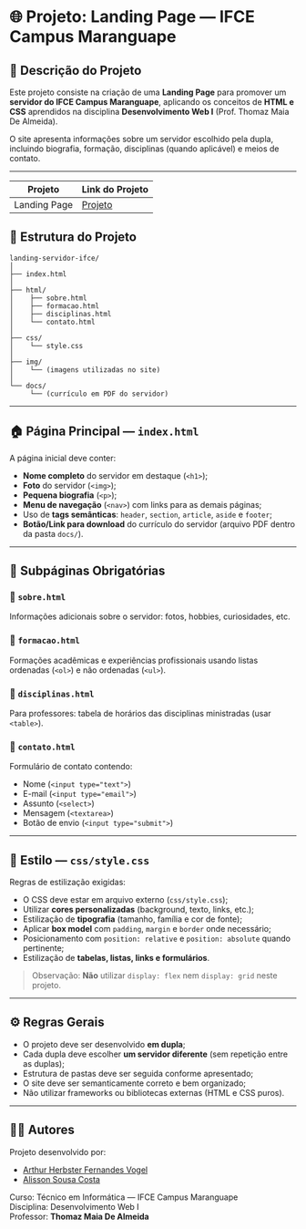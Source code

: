 # 🌐 Projeto: Landing Page — IFCE Campus Maranguape

## 📖 Descrição do Projeto
Este projeto consiste na criação de uma **Landing Page** para promover um **servidor do IFCE Campus Maranguape**, aplicando os conceitos de **HTML e CSS** aprendidos na disciplina **Desenvolvimento Web I** (Prof. Thomaz Maia De Almeida).

O site apresenta informações sobre um servidor escolhido pela dupla, incluindo biografia, formação, disciplinas (quando aplicável) e meios de contato.

---
 | Projeto|Link do Projeto |
 | ------------- | ---------------------------------------------------------------------------------------------------------------- |
 |Landing Page                |[Projeto](https://herbsterdev.github.io/Landing-Page-WEB-I---HTML/)
## 🧩 Estrutura do Projeto

```
landing-servidor-ifce/
│
├── index.html
│
├── html/
│    ├── sobre.html
│    ├── formacao.html
│    ├── disciplinas.html
│    └── contato.html
│
├── css/
│    └── style.css
│
├── img/
│    └── (imagens utilizadas no site)
│
└── docs/
     └── (currículo em PDF do servidor)

```

---

## 🏠 Página Principal — `index.html`

A página inicial deve conter:
- **Nome completo** do servidor em destaque (`<h1>`);
- **Foto** do servidor (`<img>`);
- **Pequena biografia** (`<p>`);
- **Menu de navegação** (`<nav>`) com links para as demais páginas;
- Uso de **tags semânticas**: `header`, `section`, `article`, `aside` e `footer`;
- **Botão/Link para download** do currículo do servidor (arquivo PDF dentro da pasta `docs/`).

---

## 📄 Subpáginas Obrigatórias

### 🔹 `sobre.html`
Informações adicionais sobre o servidor: fotos, hobbies, curiosidades, etc.

### 🔹 `formacao.html`
Formações acadêmicas e experiências profissionais usando listas ordenadas (`<ol>`) e não ordenadas (`<ul>`).

### 🔹 `disciplinas.html`
Para professores: tabela de horários das disciplinas ministradas (usar `<table>`).

### 🔹 `contato.html`
Formulário de contato contendo:
- Nome (`<input type="text">`)
- E-mail (`<input type="email">`)
- Assunto (`<select>`)
- Mensagem (`<textarea>`)
- Botão de envio (`<input type="submit">`)

---

## 🎨 Estilo — `css/style.css`

Regras de estilização exigidas:
- O CSS deve estar em arquivo externo (`css/style.css`);
- Utilizar **cores personalizadas** (background, texto, links, etc.);
- Estilização de **tipografia** (tamanho, família e cor de fonte);
- Aplicar **box model** com `padding`, `margin` e `border` onde necessário;
- Posicionamento com `position: relative` e `position: absolute` quando pertinente;
- Estilização de **tabelas, listas, links e formulários**.

> Observação: **Não** utilizar `display: flex` nem `display: grid` neste projeto.

---

## ⚙️ Regras Gerais

- O projeto deve ser desenvolvido **em dupla**;
- Cada dupla deve escolher **um servidor diferente** (sem repetição entre as duplas);
- Estrutura de pastas deve ser seguida conforme apresentado;
- O site deve ser semanticamente correto e bem organizado;
- Não utilizar frameworks ou bibliotecas externas (HTML e CSS puros).

---

## 👩‍💻 Autores
Projeto desenvolvido por:  
 - [Arthur Herbster Fernandes Vogel](https://github.com/HerbsterDev)  
- [Alisson Sousa Costa](https://github.com/AlissonSco)  

Curso: Técnico em Informática — IFCE Campus Maranguape  
Disciplina: Desenvolvimento Web I  
Professor: **Thomaz Maia De Almeida**
